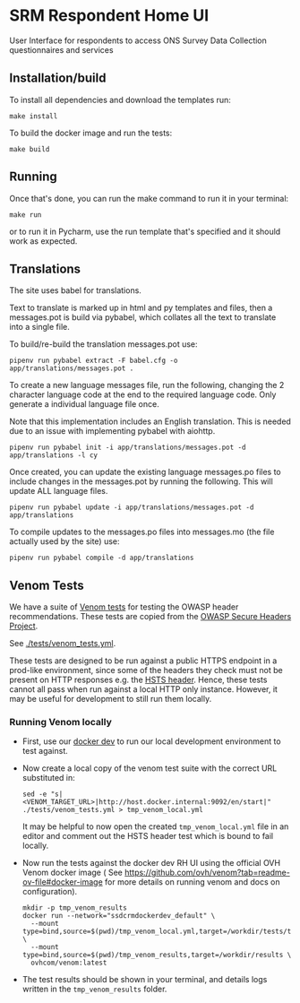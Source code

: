 # SRM Respondent Home UI

User Interface for respondents to access ONS Survey Data Collection questionnaires and services

## Installation/build

To install all dependencies and download the templates run:

```shell
make install
```

To build the docker image and run the tests:

```shell
make build
```

## Running

Once that's done, you can run the make command to run it in your terminal:

```shell
make run
```

or to run it in Pycharm, use the run template that's specified and it should work as expected.

## Translations

The site uses babel for translations.

Text to translate is marked up in html and py templates and files, then a messages.pot is build via pybabel, which
collates all the text to translate into a single file.

To build/re-build the translation messages.pot use:

```
pipenv run pybabel extract -F babel.cfg -o app/translations/messages.pot .
```

To create a new language messages file, run the following, changing the 2 character language code at the end to the
required language code. Only generate a individual language file once.

Note that this implementation includes an English translation. This is needed due to an issue with implementing pybabel
with aiohttp.

```
pipenv run pybabel init -i app/translations/messages.pot -d app/translations -l cy
```

Once created, you can update the existing language messages.po files to include changes in the messages.pot by running
the following. This will update ALL language files.

```
pipenv run pybabel update -i app/translations/messages.pot -d app/translations
```

To compile updates to the messages.po files into messages.mo (the file actually used by the site) use:

```
pipenv run pybabel compile -d app/translations
```

## Venom Tests

We have a suite of [Venom tests](https://github.com/ovh/venom) for testing the OWASP header recommendations. These tests
are copied from the [OWASP Secure Headers Project](https://github.com/oshp/oshp-validator).

See [./tests/venom_tests.yml](./tests/venom_tests.yml).

These tests are designed to be run against a public HTTPS endpoint in a prod-like environment, since some of the headers
they check must not be present on HTTP responses e.g.
the [HSTS header](https://www.rfc-editor.org/rfc/rfc6797#section-6.1). Hence, these tests cannot all pass when run
against a local HTTP only instance. However, it may be useful for development to still run them locally.

### Running Venom locally

* First, use our [docker dev](https://github.com/ONSdigital/ssdc-rm-docker-dev) to run our local development
  environment to test against.

* Now create a local copy of the venom test suite with the correct URL substituted in:

  ```shell
  sed -e "s|<VENOM_TARGET_URL>|http://host.docker.internal:9092/en/start|" ./tests/venom_tests.yml > tmp_venom_local.yml
  ```

  It may be helpful to now open the created `tmp_venom_local.yml` file in an editor and comment out the HSTS header test
  which is bound to fail locally.

* Now run the tests against the docker dev RH UI using the official OVH Venom docker image (
  See https://github.com/ovh/venom?tab=readme-ov-file#docker-image for more details on running venom and docs on
  configuration).

  ```shell
  mkdir -p tmp_venom_results
  docker run --network="ssdcrmdockerdev_default" \
    --mount type=bind,source=$(pwd)/tmp_venom_local.yml,target=/workdir/tests/tests.yml \
    --mount type=bind,source=$(pwd)/tmp_venom_results,target=/workdir/results \
    ovhcom/venom:latest 
  ```

* The test results should be shown in your terminal, and details logs written in the `tmp_venom_results` folder.
